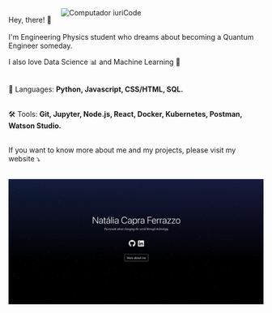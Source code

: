 <img src="https://raw.githubusercontent.com/MicaelliMedeiros/micaellimedeiros/master/image/computer-illustration.png" width="400px" align="right" alt="Computador iuriCode">

<p align="left"> 
  Hey, there! 👾
  <br/>
  <br/ >
  I'm Engineering Physics student who dreams about becoming a Quantum Engineer someday.
  
  I also love Data Science 📊 and Machine Learning 🤖
  
</p>

<p align="left">
  <br/>
 📝 Languages: <strong>Python, Javascript, CSS/HTML, SQL. </strong>
</p>

<p align="left">
  <br/>
  🛠 Tools: <strong>Git, Jupyter, Node.js, React, Docker, Kubernetes, Postman, Watson Studio. </strong>
</p>

<p align="left">
  <br/>
  If you want to know more about me and my projects, please visit my website ⤵️
  <br/>
  <br/ >
</p>

<p align="left">
  <a href="https://nferrazzo.com" alt="Gmail">
  <img src="https://raw.githubusercontent.com/nataliaferrazzo/nataliaferrazzo/main/social-image.png" align="center"/></a>
</p>  

